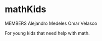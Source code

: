 mathKids
========

MEMBERS
Alejandro Medeles
Omar Velasco

For young kids that need help with math.
